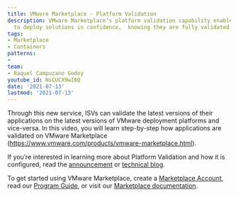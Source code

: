 ```yaml
---
title: VMware Marketplace - Platform Validation
description: VMware Marketplace’s platform validation capability enables developers
  to deploy solutions in confidence,  knowing they are fully validated and tested.
tags:
- Marketplace
- Containers
patterns:
-
team:
- Raquel Campuzano Godoy
youtube_id: NsCUCX9wI6Q
date: '2021-07-13'
lastmod: '2021-07-13'
---
```


Through this new service, ISVs can validate the latest versions of their applications on the latest versions of VMware deployment platforms and vice-versa. In this video,  you will learn step-by-step how applications are validated on VMware Marketplace (https://www.vmware.com/products/vmware-marketplace.html). 

If you’re interested in learning more about Platform Validation and how it is configured, read the [announcement](https://tanzu.vmware.com/content/blog/vmware-continuous-automated-validation-isv-ecosystem-solutions) or [technical blog](https://tanzu.vmware.com/content/blog/continuous-and-automated-validation-tanzu-solutions-vmware-marketplace-what-why-how). 

To get started using VMware Marketplace, create a [Marketplace Account](https://marketplace.cloud.vmware.com/), read our [Program Guide](https://www.vmware.com/content/dam/digitalmarketing/vmware/en/pdf/products/market-place/vmw-marketplace-program-guide.pdf), or visit our [Marketplace documentation](https://docs.vmware.com/en/VMware-Marketplace/index.html).